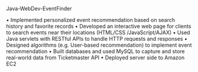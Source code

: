 Java-WebDev-EventFinder

•	Implemented personalized event recommendation based on search history and favorite records
•	Developed an interactive web page for clients to search events near their locations (HTML/CSS /JavaScript/AJAX)
•	Used Java servlets with RESTful APIs to handle HTTP requests and responses
•	Designed algorithms (e.g. User-based recommendation) to implement event recommendation
•	Built databases and used MySQL to capture and store real-world data from Ticketmaster API
•	Deployed server side to Amazon EC2

